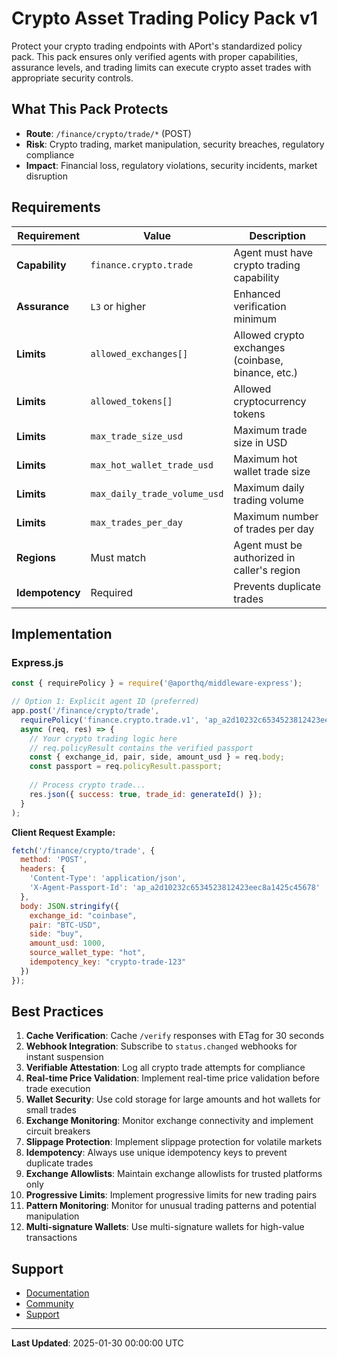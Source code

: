 # Crypto Asset Trading Policy Pack v1

Protect your crypto trading endpoints with APort's standardized policy pack. This pack ensures only verified agents with proper capabilities, assurance levels, and trading limits can execute crypto asset trades with appropriate security controls.

## What This Pack Protects

- **Route**: `/finance/crypto/trade/*` (POST)
- **Risk**: Crypto trading, market manipulation, security breaches, regulatory compliance
- **Impact**: Financial loss, regulatory violations, security incidents, market disruption

## Requirements

| Requirement | Value | Description |
|-------------|-------|-------------|
| **Capability** | `finance.crypto.trade` | Agent must have crypto trading capability |
| **Assurance** | `L3` or higher | Enhanced verification minimum |
| **Limits** | `allowed_exchanges[]` | Allowed crypto exchanges (coinbase, binance, etc.) |
| **Limits** | `allowed_tokens[]` | Allowed cryptocurrency tokens |
| **Limits** | `max_trade_size_usd` | Maximum trade size in USD |
| **Limits** | `max_hot_wallet_trade_usd` | Maximum hot wallet trade size |
| **Limits** | `max_daily_trade_volume_usd` | Maximum daily trading volume |
| **Limits** | `max_trades_per_day` | Maximum number of trades per day |
| **Regions** | Must match | Agent must be authorized in caller's region |
| **Idempotency** | Required | Prevents duplicate trades |

## Implementation

### Express.js

```javascript
const { requirePolicy } = require('@aporthq/middleware-express');

// Option 1: Explicit agent ID (preferred)
app.post('/finance/crypto/trade', 
  requirePolicy('finance.crypto.trade.v1', 'ap_a2d10232c6534523812423eec8a1425c45678'), 
  async (req, res) => {
    // Your crypto trading logic here
    // req.policyResult contains the verified passport
    const { exchange_id, pair, side, amount_usd } = req.body;
    const passport = req.policyResult.passport;
    
    // Process crypto trade...
    res.json({ success: true, trade_id: generateId() });
  }
);
```

**Client Request Example:**
```javascript
fetch('/finance/crypto/trade', {
  method: 'POST',
  headers: {
    'Content-Type': 'application/json',
    'X-Agent-Passport-Id': 'ap_a2d10232c6534523812423eec8a1425c45678'
  },
  body: JSON.stringify({
    exchange_id: "coinbase",
    pair: "BTC-USD",
    side: "buy",
    amount_usd: 1000,
    source_wallet_type: "hot",
    idempotency_key: "crypto-trade-123"
  })
});
```

## Best Practices

1. **Cache Verification**: Cache `/verify` responses with ETag for 30 seconds
2. **Webhook Integration**: Subscribe to `status.changed` webhooks for instant suspension
3. **Verifiable Attestation**: Log all crypto trade attempts for compliance
4. **Real-time Price Validation**: Implement real-time price validation before trade execution
5. **Wallet Security**: Use cold storage for large amounts and hot wallets for small trades
6. **Exchange Monitoring**: Monitor exchange connectivity and implement circuit breakers
7. **Slippage Protection**: Implement slippage protection for volatile markets
8. **Idempotency**: Always use unique idempotency keys to prevent duplicate trades
9. **Exchange Allowlists**: Maintain exchange allowlists for trusted platforms only
10. **Progressive Limits**: Implement progressive limits for new trading pairs
11. **Pattern Monitoring**: Monitor for unusual trading patterns and potential manipulation
12. **Multi-signature Wallets**: Use multi-signature wallets for high-value transactions

## Support

- [Documentation](https://aport.io/docs/policies/finance.crypto.trade.v1)
- [Community](https://github.com/aporthq/community)
- [Support](https://aport.io/support)

---
**Last Updated**: 2025-01-30 00:00:00 UTC

